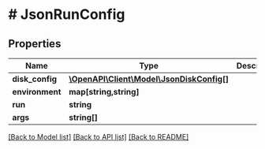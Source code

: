 # # JsonRunConfig

## Properties

Name | Type | Description | Notes
------------ | ------------- | ------------- | -------------
**disk_config** | [**\OpenAPI\Client\Model\JsonDiskConfig[]**](JsonDiskConfig.md) |  | [optional]
**environment** | **map[string,string]** |  | [optional]
**run** | **string** |  | [optional]
**args** | **string[]** |  | [optional]

[[Back to Model list]](../../README.md#models) [[Back to API list]](../../README.md#endpoints) [[Back to README]](../../README.md)
